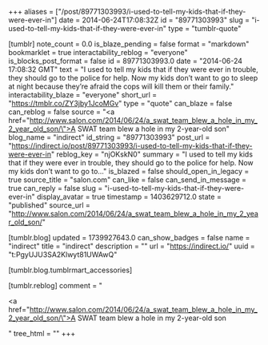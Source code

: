 +++
aliases = ["/post/89771303993/i-used-to-tell-my-kids-that-if-they-were-ever-in"]
date = 2014-06-24T17:08:32Z
id = "89771303993"
slug = "i-used-to-tell-my-kids-that-if-they-were-ever-in"
type = "tumblr-quote"

[tumblr]
note_count = 0.0
is_blaze_pending = false
format = "markdown"
bookmarklet = true
interactability_reblog = "everyone"
is_blocks_post_format = false
id = 89771303993.0
date = "2014-06-24 17:08:32 GMT"
text = "I used to tell my kids that if they were ever in trouble, they should go to the police for help. Now my kids don’t want to go to sleep at night because they’re afraid the cops will kill them or their family."
interactability_blaze = "everyone"
short_url = "https://tmblr.co/ZY3jby1JcoMGv"
type = "quote"
can_blaze = false
can_reblog = false
source = "<a href=\"http://www.salon.com/2014/06/24/a_swat_team_blew_a_hole_in_my_2_year_old_son/\">A SWAT team blew a hole in my 2-year-old son</a>"
blog_name = "indirect"
id_string = "89771303993"
post_url = "https://indirect.io/post/89771303993/i-used-to-tell-my-kids-that-if-they-were-ever-in"
reblog_key = "njOKskN0"
summary = "I used to tell my kids that if they were ever in trouble, they should go to the police for help. Now my kids don’t want to go to..."
is_blazed = false
should_open_in_legacy = true
source_title = "salon.com"
can_like = false
can_send_in_message = true
can_reply = false
slug = "i-used-to-tell-my-kids-that-if-they-were-ever-in"
display_avatar = true
timestamp = 1403629712.0
state = "published"
source_url = "http://www.salon.com/2014/06/24/a_swat_team_blew_a_hole_in_my_2_year_old_son/"

[tumblr.blog]
updated = 1739927643.0
can_show_badges = false
name = "indirect"
title = "indirect"
description = ""
url = "https://indirect.io/"
uuid = "t:PgyUJU3SA2Klwyt81UWAwQ"

[tumblr.blog.tumblrmart_accessories]

[tumblr.reblog]
comment = "<p><a href=\"http://www.salon.com/2014/06/24/a_swat_team_blew_a_hole_in_my_2_year_old_son/\">A SWAT team blew a hole in my 2-year-old son</a></p>"
tree_html = ""
+++
